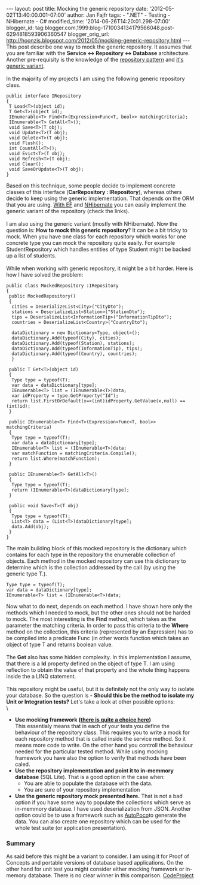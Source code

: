 --- layout: post title: Mocking the generic repository date:
'2012-05-02T13:40:00.001-07:00' author: Jan Fajfr tags: - ".NET" -
Testing - NHibernate - C\# modified\_time:
'2014-06-26T14:20:01.298-07:00' blogger\_id:
tag:blogger.com,1999:blog-1710034134179566048.post-6294818593906360547
blogger\_orig\_url:
http://hoonzis.blogspot.com/2012/05/mocking-generic-repository.html ---
This post describe one way to mock the generic repository. It assumes
that you are familiar with the **Service &lt;-&gt; Repository &lt;-&gt;
Database** architecture.\
Another pre-requisity is the knowledge of the [repository pattern]() and
[it's generic
variant](http://www.tugberkugurlu.com/archive/generic-repository-pattern-entity-framework-asp-net-mvc-and-unit-testing-triangle).\
\
In the majority of my projects I am using the following generic
repository class.

``` {.prettyprint}
public interface IRepository
{
 T Load<T>(object id);
 T Get<T>(object id);
 IEnumerable<T> Find<T>(Expression<Func<T, bool>> matchingCriteria);
 IEnumerable<T> GetAll<T>();
 void Save<T>(T obj);
 void Update<T>(T obj);
 void Delete<T>(T obj);
 void Flush();
 int CountAll<T>();
 void Evict<T>(T obj);
 void Refresh<T>(T obj);
 void Clear();
 void SaveOrUpdate<T>(T obj);
}
```

Based on this technique, some people decide to implement concrete
classes of this interface (**CarRepository : IRepository**), whereas
others decide to keep using the generic implementation. That depends on
the ORM that you are using. [With
EF](http://elegantcode.com/2009/12/15/entity-framework-ef4-generic-repository-and-unit-of-work-prototype/)
and
[NHibernate](http://stackoverflow.com/questions/2587965/using-a-generic-repository-pattern-with-fluent-nhibernate)
you can easily implement the generic variant of the repository (check
the links).\
\
I am also using the generic variant (mostly with NHibernate). Now the
question is: **How to mock this generic repository**? It can be a bit
tricky to mock. When you have one class for each repository which works
for one concrete type you can mock the repository quite easily. For
example StudentRepository which handles entities of type Student might
be backed up a list of students.\
\
While when working with generic repository, it might be a bit harder.
Here is how I have solved the problem:

``` {.prettyprint}
public class MockedRepository :IRepository
{
 public MockedRepository()
 {
  cities = DeserializeList<City>("CityDto");
  stations = DeserializeList<Station>("StationDto");
  tips = DeserializeList<InformationTip>("InformationTipDto");
  countries = DeserializeList<Country>("CountryDto");
  
  dataDictionary = new Dictionary<Type, object>();
  dataDictionary.Add(typeof(City), cities);
  dataDictionary.Add(typeof(Station), stations);
  dataDictionary.Add(typeof(InformationTip), tips);
  dataDictionary.Add(typeof(Country), countries);
  }   

 public T Get<T>(object id)
 {
  Type type = typeof(T);
  var data = dataDictionary[type];
  IEnumerable<T> list = (IEnumerable<T>)data;
  var idProperty = type.GetProperty("Id");
  return list.FirstOrDefault(x=>(int)idProperty.GetValue(x,null) == (int)id);
 }

 public IEnumerable<T> Find<T>(Expression<Func<T, bool>> matchingCriteria)
 {
  Type type = typeof(T);
  var data = dataDictionary[type];
  IEnumerable<T> list = (IEnumerable<T>)data;
  var matchFunction = matchingCriteria.Compile();
  return list.Where(matchFunction);
 }

 public IEnumerable<T> GetAll<T>()
 {
  Type type = typeof(T);
  return (IEnumerable<T>)dataDictionary[type];
 }

 public void Save<T>(T obj)
 {
  Type type = typeof(T);
  List<T> data = (List<T>)dataDictionary[type];
  data.Add(obj);
 }
}
```

The main building block of this mocked repository is the dictionary
which contains for each type in the repository the enumerable collection
of objects. Each method in the mocked repository can use this dictionary
to determine which is the collection addressed by the call (by using the
generic type T.).

``` {.prettyprint}
Type type = typeof(T);
var data = dataDictionary[type];
IEnumerable<T> list = (IEnumerable<T>)data;
```

Now what to do next, depends on each method. I have shown here only the
methods which I needed to mock, but the other ones should not be harded
to mock. The most interesting is the **Find** method, which takes as the
parameter the matching criteria. In order to pass this criteria to the
**Where** method on the collection, this criteria (represented by an
Expression) has to be compiled into a predicate Func (in other words
function which takes an object of type T and returns boolean value.\
\
The **Get** also has some hidden complexity. In this implementation I
assume, that there is a **Id** property defined on the object of type T.
I am using reflection to obtain the value of that property and the whole
thing happens inside the a LINQ statement.\
\
This repository might be useful, but it is definitely not the only way
to isolate your database. So the question is - **Should this be the
method to isolate my Unit or Integration tests?** Let's take a look at
other possible options:\
\

-   **Use mocking framework ([there is quite a choice
    here](http://stackoverflow.com/questions/37359/what-c-sharp-mocking-framework-to-use))**\
     This essentialy means that in each of your tests you define the
    behaviour of the repository class. This requires you to write a mock
    for each repository method that is called inside the service method.
    So it means more code to write. On the other hand you controll the
    behaviour needed for the particular tested method. While using
    mocking framework you have also the option to verify that methods
    have been caled.
-   **Use the repository implementation and point it to in-memmory
    database** (SQL Lite). That is a good option in the case when:
    -   You are able to populate the database with the data.
    -   You are sure of your repository implementation
-   **Use the generic repository mock presented here.** That is not a
    bad option if you have some way to populate the collections which
    serve as in-memmory database. I have used deserialization from JSON.
    Another option could be to use a framework such as
    [AutoPoco](http://autopoco.codeplex.com/)to generate the data. You
    can also create one repository which can be used for the whole test
    suite (or application presentation).

### Summary

As said before this might be a variant to consider. I am using it for
Proof of Concepts and portable versions of database based applications.
On the other hand for unit test you might consider either mocking
framework or in-memory database. There is no clear winner in this
comparison.
[CodeProject](http://www.codeproject.com/script/Articles/BlogFeedList.aspx?amid=honga)

